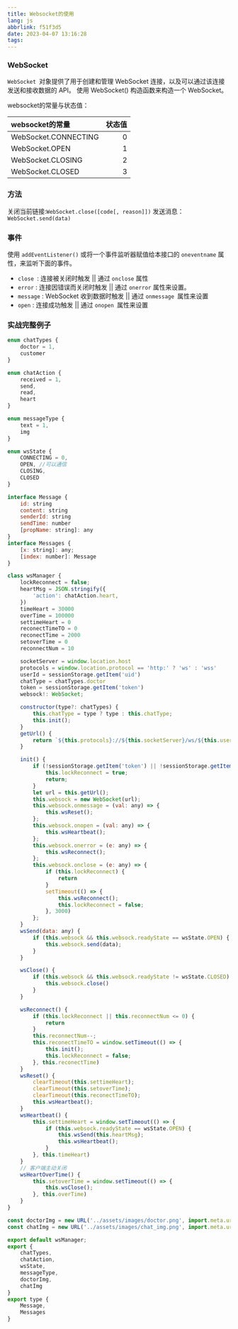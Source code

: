 ```yaml
---
title: Websocket的使用
lang: js
abbrlink: f51f3d5
date: 2023-04-07 13:16:28
tags:
---
```


### WebSocket
`WebSocket `对象提供了用于创建和管理 WebSocket 连接，以及可以通过该连接发送和接收数据的 API。
使用 WebSocket() 构造函数来构造一个 WebSocket。
<!-- more -->
websocket的常量与状态值：

<!-- | Align `left`   | center align |   Align right |
| :------------- | :----------: | ------------: |
| `left`-aligned |   centered   | right-aligned |
| `左`对齐        |    中对齐     |         右对齐 | -->

| websocket的常量   |  状态值 |
| :------------- |  ------------: |
| WebSocket.CONNECTING | 0|
| WebSocket.OPEN	| 1 |
| WebSocket.CLOSING	| 2 |
| WebSocket.CLOSED	| 3 |

### 方法
关闭当前链接:`WebSocket.close([code[, reason]])` 
发送消息：`WebSocket.send(data)`

### 事件
使用 `addEventListener()` 或将一个事件监听器赋值给本接口的 `oneventname` 属性，来监听下面的事件。
+ `close `: 连接被关闭时触发 ||  通过 `onclose` 属性
+ `error` : 连接因错误而关闭时触发 || 通过 `onerror` 属性来设置。
+ `message` :  WebSocket 收到数据时触发 ||  通过 `onmessage `属性来设置
+ `open` : 连接成功触发 || 通过 `onopen `属性来设置

### 实战完整例子
```javaScript
enum chatTypes {
	doctor = 1,
	customer
}

enum chatAction {
	received = 1,
	send,
	read,
	heart
}

enum messageType {
	text = 1,
	img
}

enum wsState {
	CONNECTING = 0,
	OPEN, //可以通信
	CLOSING,
	CLOSED
}

interface Message {
	id: string
	content: string
	senderId: string
	sendTime: number
	[propName: string]: any
}
interface Messages {
	[x: string]: any;
	[index: number]: Message
}

class wsManager {
	lockReconnect = false;
	heartMsg = JSON.stringify({
		'action': chatAction.heart,
	})
	timeHeart = 30000
	overTime = 100000
	settimeHeart = 0
	reconectTimeTO = 0
	reconectTime = 2000
	setoverTime = 0
	reconnectNum = 10

	socketServer = window.location.host
	protocols = window.location.protocol == 'http:' ? 'ws' : 'wss'
	userId = sessionStorage.getItem('uid')
	chatType = chatTypes.doctor 
	token = sessionStorage.getItem('token')
	websock!: WebSocket;

	constructor(type?: chatTypes) {
		this.chatType = type ? type : this.chatType;
		this.init();
	}
	getUrl() {
		return `${this.protocols}://${this.socketServer}/ws/${this.userId}?mode=${this.chatType}&token=${this.token}`;
	}

	init() {
		if (!sessionStorage.getItem('token') || !sessionStorage.getItem('uid')) {
			this.lockReconnect = true;
			return;
		}
		let url = this.getUrl();
		this.websock = new WebSocket(url);
		this.websock.onmessage = (val: any) => {
			this.wsReset();
		};
		this.websock.onopen = (val: any) => {
			this.wsHeartbeat();
		};
		this.websock.onerror = (e: any) => {
			this.wsReconnect();
		};
		this.websock.onclose = (e: any) => {
			if (this.lockReconnect) {
				return
			}
			setTimeout(() => {
				this.wsReconnect();
				this.lockReconnect = false;
			}, 3000)
		};
	}
	wsSend(data: any) {
		if (this.websock && this.websock.readyState == wsState.OPEN) {
			this.websock.send(data);
		}
	}

	wsClose() {
		if (this.websock && this.websock.readyState != wsState.CLOSED) {
			this.websock.close()
		}
	}

	wsReconnect() {
		if (this.lockReconnect || this.reconnectNum <= 0) {
			return
		}
		this.reconnectNum--;
		this.reconectTimeTO = window.setTimeout(() => {
			this.init();
			this.lockReconnect = false;
		}, this.reconectTime)
	}
	wsReset() {
		clearTimeout(this.settimeHeart);
		clearTimeout(this.setoverTime);
		clearTimeout(this.reconectTimeTO);
		this.wsHeartbeat();
	}
	wsHeartbeat() {
		this.settimeHeart = window.setTimeout(() => {
			if (this.websock.readyState == wsState.OPEN) {
				this.wsSend(this.heartMsg);
				this.wsHeartbeat();
			}
		}, this.timeHeart)
	}
	// 客户端主动关闭
	wsHeartOverTime() {
		this.setoverTime = window.setTimeout(() => {
			this.wsClose();
		}, this.overTime)
	}
}

const doctorImg = new URL('../assets/images/doctor.png', import.meta.url).href
const chatImg = new URL('../assets/images/chat_img.png', import.meta.url).href

export default wsManager;
export {
	chatTypes,
	chatAction,
	wsState,
	messageType,
	doctorImg,
	chatImg
}
export type {
	Message,
	Messages
}

```
